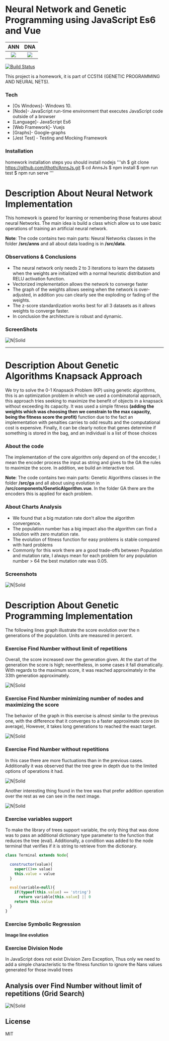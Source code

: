 # Neural Network and Genetic Programming using JavaScript Es6 and Vue

ANN | DNA
:-------------------------:|:-------------------------:
![](https://static.thenounproject.com/png/1503825-200.png) | ![](https://s3.us-east-2.amazonaws.com/upload-icon/uploads/icons/png/17374198251560147100-128.png)

[![Build Status](https://travis-ci.org/joemccann/dillinger.svg?branch=master)](https://travis-ci.org/joemccann/dillinger)

This project is a homework, it is part of CC5114 (GENETIC PROGRAMMING AND NEURAL NETS).

### Tech

* [Os Windows]- Windows 10.
* [Node]- JavaScript run-time environment that executes JavaScript code outside of a browser
* [Language]- JavaScript Es6
* [Web Framework]- Vuejs
* [Graphs]- Google-graphs
* [Jest Test] - Testing and Mocking Framework

### Installation
homework installation steps you should install nodejs
'''sh
$ git clone https://github.com/jthoth/AnnsJs.git
$ cd AnnsJs
$ npm install
$ npm run test
$ npm run serve
'''

# Description About Neural Network Implementation

This homework is geared for learning or remembering those features about neural Networks. The main idea is build a class which allow us to use basic operations of training an artificial neural network.

**Note**: The code contains two main parts: Neural Networks classes in the folder **/src/anns** and all about data loading is in **/src/data**.

### Observations & Conclusions
- The neural network only needs 2 to 3 iterations to learn the datasets when the weights are initialized with a normal heuristic distribution and RELU activation function.
- Vectorized implementation allows the network to converge faster
- The graph of the weights allows seeing when the network is over-adjusted, in addition you can clearly see the exploding or fading of the weights.
- The z-score standardization works best for all 3 datasets as it allows weights to converge faster.
- In conclusion the architecture is robust and dynamic.

### ScreenShots
![N|Solid](https://raw.githubusercontent.com/jthoth/AnnsJs/master/public/images/end.png)

---

# Description About Genetic Algorithms Knapsack Approach

We try to solve the 0-1 Knapsack Problem (KP) using genetic algorithms, this is an optimization problem in which we used a combinatorial approach, this approach tries seeking to maximize the benefit of objects in a knapsack without exceeding its capacity. It was used a simple fitness **(adding the weights which was choosing then we constrain to the max capacity, being the fitness score the profit)** function due to the fact an implementation with penalties carries to odd results and the computational cost is expensive. Finally, it can be clearly notice that genes determine if something is stored in the bag, and an individual is a list of those choices

### About the code
The implementation of the core algorithm only depend on of the encoder, I mean the encoder process the input as string and gives to the GA the rules to maximize the score. In addition, we build an interactive tool.

**Note**: The code contains two main parts: Genetic Algorithms classes in the folder **/src/ga** and all about using evolution in **/src/components/GeneticAlgorithm.vue**. In the folder GA there are the encoders this is applied for each problem.

### About Charts Analysis
- We found that a big mutation rate don't allow the algorithm convergence.
- The population number has a big impact also the algorithm can find a solution with zero mutation rate.
- The evolution of fitness function for easy problems is stable compared with hard problems
- Commonly for this work there are a good trade-offs between Population and mutation rate, I always mean for each problem for any population number > 64 the best mutation rate was 0.05.

### Screenshots

![N|Solid](https://raw.githubusercontent.com/jthoth/AnnsJs/master/public/images/ga.png)


# Description About Genetic Programming Implementation

The following lines graph illustrate the score evolution over the n generations of the population. Units are measured in percent.

### Exercise Find Number without limit of repetitions
 Overall, the score increased over the generation given. At the start of the generation the score is high; nevertheless,  in some cases it fall dramatically.
With regards to the maximum score, it was reached approximately in the 33th generation approximately.

![N|Solid](https://raw.githubusercontent.com/jthoth/AnnsJs/master/public/images/fitness.png)

### Exercise Find Number minimizing number of nodes and maximizing the score
The behavior of the graph in this exercise is almost similar to the previous one, with the difference that it converges
to a faster approximate score (in average), However, it takes long generations to reached the exact target.

![N|Solid](https://raw.githubusercontent.com/jthoth/AnnsJs/master/public/images/accotedfitness.png)

### Exercise Find Number without repetitions
In this case there are more fluctuations than in the previous cases. Additionally it was observed that the tree grew in depth due to the limited options of operations it had.

![N|Solid](https://raw.githubusercontent.com/jthoth/AnnsJs/master/public/images/chartConstrained.png)

Another interesting thing found in the tree was that prefer addition operation over the rest as we can see in the next image.

![N|Solid](https://raw.githubusercontent.com/jthoth/AnnsJs/master/public/images/constrainedTree.png)

### Exercise variables support

To make the library of trees support variable, the only thing that was done was to pass an additional dictionary type parameter to the function that reduces the tree (eval). Additionally, a condition was added to the node terminal that verifies if it is string to retrieve from the dictionary.

```javascript
class Terminal extends Node{

  constructor(value){
    super(()=> value)
    this.value = value
  }

  eval(variable=null){
    if(typeof(this.value) == 'string')
      return variable[this.value] || 0
    return this.value
  }
}

```

### Exercise Symbolic Regression

**Image line evolution**

### Exercise Division Node
In JavaScript does not exist Division Zero Exception, Thus only we need to add a simple characteristic to the fitness function to ignore the Nans values generated for those invalid trees

## Analysis over Find Number without limit of repetitions (Grid Search)



![N|Solid](https://raw.githubusercontent.com/jthoth/AnnsJs/master/public/images/heatmap.png)


License
----

MIT
